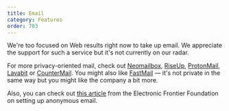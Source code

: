 ```yaml
---
title: Email
category: Features
order: 703
---
```


<p>
    We're too focused on Web results right now to take up email. We appreciate the
    support for such a service but it's not currently on our radar.
</p>

<p>
    For more privacy-oriented mail, check out
    <a href="https://www.neomailbox.com">Neomailbox</a>,
    <a href="https://mail.riseup.net/">RiseUp</a>,
    <a href="https://protonmail.com/">ProtonMail</a>,
    <a href="https://lavabit.com/">Lavabit</a> or
    <a href="https://countermail.com/">CounterMail</a>. You might also like
    <a href="https://fastmail.com/">FastMail</a> — it's not private in the same
    way but you might like the company a bit more.
</p>

<p>
    Also, you can check out
    <a href="https://www.eff.org/deeplinks/2012/11/tutorial-how-create-anonymous-email-accounts">this article</a>
    from the Electronic Frontier Foundation on setting up anonymous email.
</p>